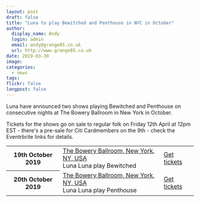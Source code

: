 ```yaml
---
layout: post
draft: false
title: "Luna to play Bewitched and Penthouse in NYC in October"
author:
  display_name: Andy
  login: admin
  email: andy@grange85.co.uk
  url: http://www.grange85.co.uk
date: 2019-03-30
image: 
categories:
  - news
tags:
flickr: false
longpost: false
---
```

<p>Luna have announced two shows playing Bewitched and Penthouse on consecutive nights at The Bowery Ballroom in New York in October.</p>
<p>Tickets for the shows go on sale to regular folk on Friday 12th April at 12pm EST - there's a pre-sale for Citi Cardmembers on the 9th - check the Eventrbrite links for details.</p>

<table class="table table-striped">
      <tbody><tr>
        <th class="col-md-4">19th October 2019</th>
        <td class="col-md-8"><a href="/database/luna/shows/2019/2019-10-19-luna-bowery-ballroom-new-york-ny-usa/">The Bowery Ballroom, New York, NY, USA</a><br>
          <span class="label label-success">Luna</span>
          <span class="label label-primary">Luna play Bewitched</span>
        </td>
        <td><i class="fas fa-external-link"></i> <a href="https://www.eventbrite.com/e/luna-plays-bewitched-tickets-59930977166" title="get tickets for Luna playing Bewitched" target="_blank">Get tickets</a></td>
      </tr>
      <tr>
        <th class="col-md-4">20th October 2019</th>
        <td class="col-md-8"><a href="/database/luna/shows/2019/2019-10-20-luna-bowery-ballroom-new-york-ny-usa/">The Bowery Ballroom, New York, NY, USA</a><br>
          <span class="label label-success">Luna</span>
          <span class="label label-primary">Luna play Penthouse</span>
        </td>
        <td><i class="fas fa-external-link"></i> <a href="https://www.eventbrite.com/e/luna-plays-penthouse-tickets-59931109562" title="get tickets for Luna playing Penthouse" target="_blank">Get tickets</a></td>
      </tr>
</tbody></table>
